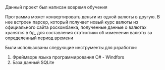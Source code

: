 Данный проект был написан вовремя обучения

Программа может конвертировать деньги из одной валюты в другую. 
В нее встроен парсер, который получает новый курс валюты из официального сайта роскомбанка, 
полученные данные о валютах хранятся в бд, для составления статистики об изменении валюты за определенный период времени

Были использованы следующие инструменты для рзработки:
1) Фреймворк языка программирования C# - Windfors
2) База данный SQLite
